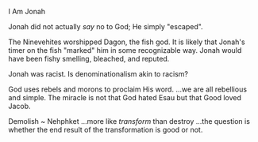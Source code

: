 I Am Jonah


Jonah did not actually _say_ no to God;
He simply "escaped".

The Ninevehites worshipped Dagon, the fish god.
It is likely that Jonah's timer on the fish "marked" him in some recognizable way.
Jonah would have been fishy smelling, bleached, and reputed.

Jonah was racist.
Is denominationalism akin to racism?

God uses rebels and morons to proclaim His word.
...we are all rebellious and simple.
The miracle is not that God hated Esau but that Good loved Jacob.

Demolish ~ Nehphket
...more like _transform_ than destroy
...the question is whether the end result of the transformation is good or not.
